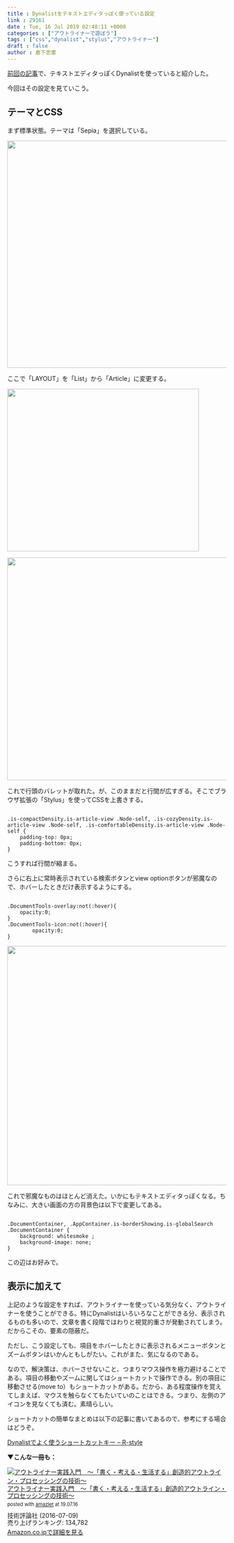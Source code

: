 ```yaml
---
title : Dynalistをテキストエディタっぽく使っている設定
link : 29161
date : Tue, 16 Jul 2019 02:48:11 +0000
categories : ["アウトライナーで遊ぼう"]
tags : ["css","dynalist","stylus","アウトライナー"]
draft : false
author : 倉下忠憲
---
```


<a href="https://rashita.net/blog/?p=29152">前回の記事</a>で、テキストエディタっぽくDynalistを使っていると紹介した。

今回はその設定を見ていこう。

<h2>テーマとCSS</h2>

まず標準状態。テーマは「Sepia」を選択している。

<a href="https://rashita.net/blog/?attachment_id=29162" rel="attachment wp-att-29162"><img src="https://rashita.net/blog/wp-content/uploads/2019/07/screenshot-9-700x521.png" alt="" width="700" height="521" class="alignnone size-large wp-image-29162" /></a>

ここで「LAYOUT」を「List」から「Article」に変更する。

<a href="https://rashita.net/blog/?attachment_id=29163" rel="attachment wp-att-29163"><img src="https://rashita.net/blog/wp-content/uploads/2019/07/screenshot-10.png" alt="" width="440" height="373" class="alignnone size-full wp-image-29163" /></a>

<a href="https://rashita.net/blog/?attachment_id=29164" rel="attachment wp-att-29164"><img src="https://rashita.net/blog/wp-content/uploads/2019/07/screenshot-11-700x511.png" alt="" width="700" height="511" class="alignnone size-large wp-image-29164" /></a>

これで行頭のバレットが取れた。が、このままだと行間が広すぎる。そこでブラウザ拡張の「Stylus」を使ってCSSを上書きする。

<code>
.is-compactDensity.is-article-view .Node-self, .is-cozyDensity.is-article-view .Node-self, .is-comfortableDensity.is-article-view .Node-self {
    padding-top: 0px;
    padding-bottom: 0px;
}
</code>

こうすれば行間が縮まる。

さらに右上に常時表示されている検索ボタンとview optionボタンが邪魔なので、ホバーしたときだけ表示するようにする。

<code>
.DocumentTools-overlay:not(:hover){
    opacity:0;
}
.DocumentTools-icon:not(:hover){
        opacity:0; 
}
</code>

<a href="https://rashita.net/blog/?attachment_id=29167" rel="attachment wp-att-29167"><img src="https://rashita.net/blog/wp-content/uploads/2019/07/screenshot-12-700x549.png" alt="" width="700" height="549" class="alignnone size-large wp-image-29167" /></a>

これで邪魔なものはほとんど消えた。いかにもテキストエディタっぽくなる。ちなみに、大きい画面の方の背景色は以下で変更してある。

<code>
.DocumentContainer, .AppContainer.is-borderShowing.is-globalSearch .DocumentContainer {
    background: whitesmoke ;
    background-image: none;
}
</code>

この辺はお好みで。

<h2>表示に加えて</h2>

上記のような設定をすれば、アウトライナーを使っている気分なく、アウトライナーを使うことができる。特にDynalistはいろいろなことができる分、表示されるものも多いので、文章を書く段階ではわりと視覚的重さが発動されてしまう。だからこその、要素の隠蔽だ。

ただし、こう設定しても、項目をホバーしたときに表示されるメニューボタンとズームボタンはいかんともしがたい。これがまた、気になるのである。

なので、解決策は、ホバーさせないこと、つまりマウス操作を極力避けることである。項目の移動やズームに関してはショートカットで操作できる。別の項目に移動させる(move to）もショートカットがある。だから、ある程度操作を覚えてしまえば、マウスを触らなくてもたいていのことはできる。つまり、左側のアイコンを見なくても済む。素晴らしい。

ショートカットの簡単なまとめは以下の記事に書いてあるので、参考にする場合はどうぞ。

<a href="https://rashita.net/blog/?p=28274">Dynalistでよく使うショートカットキー – R-style</a>


<strong>▼こんな一冊も：</strong>

<div class="amazlet-box" style="margin-bottom:0px;"><div class="amazlet-image" style="float:left;margin:0px 12px 1px 0px;"><a href="http://www.amazon.co.jp/exec/obidos/ASIN/B01I0TZWUK/rashita1000-22/ref=nosim/" name="amazletlink" target="_blank" rel="noopener noreferrer"><img src="https://images-fe.ssl-images-amazon.com/images/I/51HoJpXhvnL._SL160_.jpg" alt="アウトライナー実践入門　～「書く・考える・生活する」創造的アウトライン・プロセッシングの技術～" style="border: none;" /></a></div><div class="amazlet-info" style="line-height:120%; margin-bottom: 10px"><div class="amazlet-name" style="margin-bottom:10px;line-height:120%"><a href="http://www.amazon.co.jp/exec/obidos/ASIN/B01I0TZWUK/rashita1000-22/ref=nosim/" name="amazletlink" target="_blank" rel="noopener noreferrer">アウトライナー実践入門　～「書く・考える・生活する」創造的アウトライン・プロセッシングの技術～</a><div class="amazlet-powered-date" style="font-size:80%;margin-top:5px;line-height:120%">posted with <a href="http://www.amazlet.com/" title="amazlet" target="_blank" rel="noopener noreferrer">amazlet</a> at 19.07.16</div></div><div class="amazlet-detail">技術評論社 (2016-07-09)<br />売り上げランキング: 134,782<br /></div><div class="amazlet-sub-info" style="float: left;"><div class="amazlet-link" style="margin-top: 5px"><a href="http://www.amazon.co.jp/exec/obidos/ASIN/B01I0TZWUK/rashita1000-22/ref=nosim/" name="amazletlink" target="_blank" rel="noopener noreferrer">Amazon.co.jpで詳細を見る</a></div></div></div><div class="amazlet-footer" style="clear: left"></div></div>


